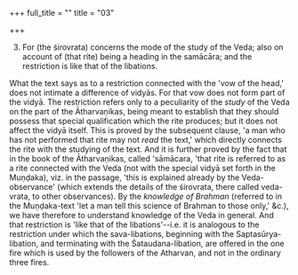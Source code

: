 +++
full_title = ""
title = "03"

+++


3. For (the śirovrata) concerns the mode of the study of the Veda; also on account of (that rite) being a heading in the samācāra; and the restriction is like that of the libations.

What the text says as to a restriction connected with the 'vow of the head,' does not intimate a difference of vidyās. For that vow does not form part of the vidyā. The restriction refers only to a peculiarity of the _study_ of the Veda on the part of the Ātharvaṇikas, being meant to establish that they should possess that special qualification which the rite produces; but it does not affect the vidyā itself. This is proved by the subsequent clause, 'a man who has not performed that rite may not _read_ the text,' which directly connects the rite with the studying of the text. And it is further proved by the fact that in the book of the Ātharvaṇikas, called 'sāmācara, 'that rite is referred to as a rite connected with the Veda (not with the special vidyā set forth in the Muṇḍaka), viz. in the passage, 'this is explained already by the Veda-observance' (which extends the details of the śirovrata, there called veda-vrata, to other observances). By the _knowledge of Brahman_ (referred to in the Muṇḍaka-text 'let a man tell this science of Brahman to those only,' &c.), we have therefore to understand knowledge of the Veda in general. And that restriction is 'like that of the libations'--i.e. it is analogous to the restriction under which the sava-libations, beginning with the Saptasūrya-libation, and terminating with the Śataudana-libation, are offered in the one fire which is used by the followers of the Atharvan, and not in the ordinary three fires.

